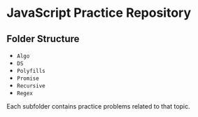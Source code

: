 # JavaScript Practice Repository

## Folder Structure

- `Algo`
- `DS`
- `Polyfills`
- `Promise`
- `Recursive`
- `Regex`

Each subfolder contains practice problems related to that topic.